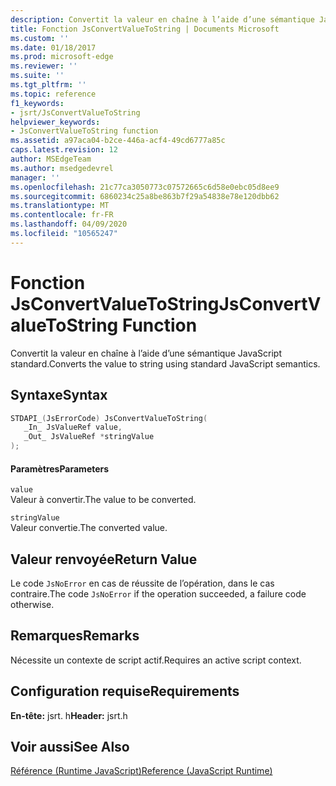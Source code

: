 ```yaml
---
description: Convertit la valeur en chaîne à l’aide d’une sémantique JavaScript standard.
title: Fonction JsConvertValueToString | Documents Microsoft
ms.custom: ''
ms.date: 01/18/2017
ms.prod: microsoft-edge
ms.reviewer: ''
ms.suite: ''
ms.tgt_pltfrm: ''
ms.topic: reference
f1_keywords:
- jsrt/JsConvertValueToString
helpviewer_keywords:
- JsConvertValueToString function
ms.assetid: a97aca04-b2ce-446a-acf4-49cd6777a85c
caps.latest.revision: 12
author: MSEdgeTeam
ms.author: msedgedevrel
manager: ''
ms.openlocfilehash: 21c77ca3050773c07572665c6d58e0ebc05d8ee9
ms.sourcegitcommit: 6860234c25a8be863b7f29a54838e78e120dbb62
ms.translationtype: MT
ms.contentlocale: fr-FR
ms.lasthandoff: 04/09/2020
ms.locfileid: "10565247"
---
```

# <span data-ttu-id="13c9e-103">Fonction JsConvertValueToString</span><span class="sxs-lookup"><span data-stu-id="13c9e-103">JsConvertValueToString Function</span></span>
<span data-ttu-id="13c9e-104">Convertit la valeur en chaîne à l’aide d’une sémantique JavaScript standard.</span><span class="sxs-lookup"><span data-stu-id="13c9e-104">Converts the value to string using standard JavaScript semantics.</span></span>  
  
## <span data-ttu-id="13c9e-105">Syntaxe</span><span class="sxs-lookup"><span data-stu-id="13c9e-105">Syntax</span></span>  
  
```cpp  
STDAPI_(JsErrorCode) JsConvertValueToString(  
   _In_ JsValueRef value,  
   _Out_ JsValueRef *stringValue  
);  
```  
  
#### <span data-ttu-id="13c9e-106">Paramètres</span><span class="sxs-lookup"><span data-stu-id="13c9e-106">Parameters</span></span>  
 `value`  
 <span data-ttu-id="13c9e-107">Valeur à convertir.</span><span class="sxs-lookup"><span data-stu-id="13c9e-107">The value to be converted.</span></span>  
  
 `stringValue`  
 <span data-ttu-id="13c9e-108">Valeur convertie.</span><span class="sxs-lookup"><span data-stu-id="13c9e-108">The converted value.</span></span>  
  
## <span data-ttu-id="13c9e-109">Valeur renvoyée</span><span class="sxs-lookup"><span data-stu-id="13c9e-109">Return Value</span></span>  
 <span data-ttu-id="13c9e-110">Le code `JsNoError` en cas de réussite de l’opération, dans le cas contraire.</span><span class="sxs-lookup"><span data-stu-id="13c9e-110">The code `JsNoError` if the operation succeeded, a failure code otherwise.</span></span>  
  
## <span data-ttu-id="13c9e-111">Remarques</span><span class="sxs-lookup"><span data-stu-id="13c9e-111">Remarks</span></span>  
 <span data-ttu-id="13c9e-112">Nécessite un contexte de script actif.</span><span class="sxs-lookup"><span data-stu-id="13c9e-112">Requires an active script context.</span></span>  
  
## <span data-ttu-id="13c9e-113">Configuration requise</span><span class="sxs-lookup"><span data-stu-id="13c9e-113">Requirements</span></span>  
 <span data-ttu-id="13c9e-114">**En-tête:** jsrt. h</span><span class="sxs-lookup"><span data-stu-id="13c9e-114">**Header:** jsrt.h</span></span>  
  
## <span data-ttu-id="13c9e-115">Voir aussi</span><span class="sxs-lookup"><span data-stu-id="13c9e-115">See Also</span></span>  
 [<span data-ttu-id="13c9e-116">Référence (Runtime JavaScript)</span><span class="sxs-lookup"><span data-stu-id="13c9e-116">Reference (JavaScript Runtime)</span></span>](../chakra-hosting/reference-javascript-runtime.md)